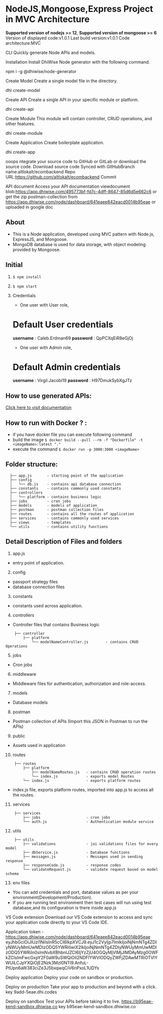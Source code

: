 # NodeJS,Mongoose,Express Project in MVC Architecture
**Supported version of nodejs >= 12**,
**Supported version of mongoose >= 6**
Version of displayed code:v1.0.1
Last build version:v1.0.1
Code architecture:MVC

CLI Quickly generate Node APIs and models.

Installation Install DhiWise Node generator with the following command.

npm i -g @dhiwise/node-generator

Create Model Create a single model file in the directory.

dhi create-model

Create API Create a single API in your specific module or platform.

dhi create-api

Create Module This module will contain controller, CRUD operations, and other features.

dhi create-module

Create Application Create boilerplate application.

dhi create-app

ooops
ntegrate your source code to GitHub or GitLab or download the source code.
Download source code Synced with
GitHubBranch name:altlokalt/ecombackend Repo URL:https://github.com/altlokalt/ecombackend
Commit

API document
Access your API documentation  viewdocument blob:https://app.dhiwise.com/495773bf-fd7c-4dff-8647-85d6d5e662c6
or get the zip postman-collection from https://app.dhiwise.com/node/dashboard/641eaee842eacd0014b95eae or uploaded in google doc

## About 
- This is a Node application, developed using MVC pattern with Node.js, ExpressJS, and Mongoose. 
- MongoDB database is used for data storage, with object modeling provided by Mongoose.

## Initial
1. ```$ npm install```
2. ```$ npm start```
3. Credentials

	- One user with User role,
	# Default User credentials
	**username** : Caleb.Erdman69
	**password** : QpPCXqEiR8eGjOj

	- One user with Admin role,
	# Default Admin credentials
	**username** : Virgil.Jacobi19
	**password** : H97DmukSybXgJTz

## How to use generated APIs:
[Click here to visit documentation](<https://docs.dhiwise.com/docs/node/generate-apis/> "API Documentation")

## How to run with Docker ? :
- if you have docker file you can execute following command
- build the image
	```$ docker build --pull --rm -f "Dockerfile" -t <imageName>:latest "." ```
- execute the command
	```$ docker run -p 3000:3000 <imageName> ```


## Folder structure:
```
  ├── app.js       - starting point of the application
  ├── config
  │   └── db.js    - contains api database connection
  ├── constants    - contains commonly used constants 
  ├── controllers               
  │   └── platform - contains business logic
  ├── jobs         - cron jobs
  ├── models       - models of application
  ├── postman      - postman collection files
  ├── routes       - contains all the routes of application
  ├── services     - contains commonly used services
  ├── views        - templates
  └── utils        - contains utility functions    
```

## Detail Description of Files and folders

1. app.js
- entry point of application.

2. config
- passport strategy files
- database connection files

3. constants
- constants used across application.

4. controllers
- Controller files that contains Business logic
```
	├── controller
		├── platform
			└── modelNameController.js        - contains CRUD Operations
```

5. jobs
- Cron jobs

6. middleware
- Middleware files for authentication, authorization and role-access.

7. models
- Database models 

8. postman
- Postman collection of APIs (Import this JSON in Postman to run the APIs)

9. public 
- Assets used in application

10. routes
```
	├── routes
		├── platform
			├── modelNameRoutes.js   - contains CRUD operation routes
			└── index.js             - exports model Routes
		└── index.js                 - exports platform routes

```
- index.js file, exports platform routes, imported into app.js to access all the routes.

11. services
```
	├── services
		├── jobs                     - cron jobs
		└── auth.js                  - Authentication module service

```

12. utils
```
	├── utils
		├── validations              - joi validations files for every model
		├── dbService.js             - Database functions 
		├── messages.js              - Messages used in sending response 
		├── responseCode.js          - response codes 
		└── validateRequest.js       - validate request based on model schema

```

13. env files
- You can add credentials and port, database values as per your environment(Development/Production).
- If you are running test environment then test cases will run using test database,and its configuration is there inside app.js

VS Code extension Download our VS Code extension to access and sync your application code directly to your VS Code IDE.

Application token - https://app.dhiwise.com/node/dashboard/641eaee842eacd0014b95eae
eyJhbGciOiJIUzI1NiIsInR5cCI6IkpXVCJ9.eyJ1c2VyIjp7ImlkIjoiNjNmNTg4ZDIyNWUyMmUwMDIzODQ5YWRiIiwiX2lkIjoiNjNmNTg4ZDIyNWUyMmUwMDIzODQ5YWRiIn0sImNvbXBhbnlJZCI6IjYzZjU4OGQyMjVlMjJlMDAyMzg0OWFkZCIsImFwcGxpY2F0aW9uSWQiOiI2NDFlYWVlODQyZWFjZDAwMTRiOTVlYWUiLCJpYXQiOjE2Nzk3MzI0NTl9.AnfuL-PtUpn6aW383ciZe3J5bxqwqCiV6nPxoL1UDYs


Deploy application Deploy your code on sandbox or production.

Deploy on production
Take your app to production and beyond with a click.
key
9add-5eae.dhi.codes

Deploy on sandbox
Test your APIs before taking it to live.
https://b95eae-kend-sandbox.dhiwise.co
key
b95eae-kend-sandbox.dhiwise.co


